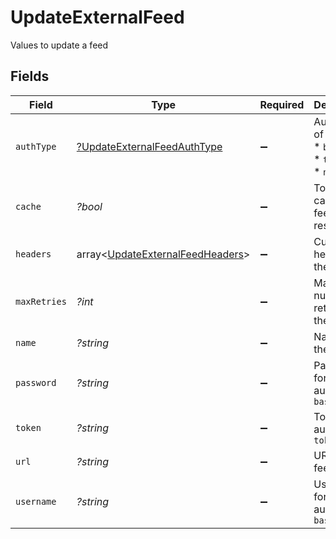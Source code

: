 # UpdateExternalFeed

Values to update a feed


## Fields

| Field                                                                                                                                                       | Type                                                                                                                                                        | Required                                                                                                                                                    | Description                                                                                                                                                 | Example                                                                                                                                                     |
| ----------------------------------------------------------------------------------------------------------------------------------------------------------- | ----------------------------------------------------------------------------------------------------------------------------------------------------------- | ----------------------------------------------------------------------------------------------------------------------------------------------------------- | ----------------------------------------------------------------------------------------------------------------------------------------------------------- | ----------------------------------------------------------------------------------------------------------------------------------------------------------- |
| `authType`                                                                                                                                                  | [?UpdateExternalFeedAuthType](../../models/shared/UpdateExternalFeedAuthType.md)                                                                            | :heavy_minus_sign:                                                                                                                                          | Auth type of the feed:<br/> * `basic`<br/> * `token`<br/> * `noAuth`<br/>                                                                                   |                                                                                                                                                             |
| `cache`                                                                                                                                                     | *?bool*                                                                                                                                                     | :heavy_minus_sign:                                                                                                                                          | Toggle caching of feed url response                                                                                                                         | true                                                                                                                                                        |
| `headers`                                                                                                                                                   | array<[UpdateExternalFeedHeaders](../../models/shared/UpdateExternalFeedHeaders.md)>                                                                        | :heavy_minus_sign:                                                                                                                                          | Custom headers for the feed                                                                                                                                 |                                                                                                                                                             |
| `maxRetries`                                                                                                                                                | *?int*                                                                                                                                                      | :heavy_minus_sign:                                                                                                                                          | Maximum number of retries on the feed url                                                                                                                   | 5                                                                                                                                                           |
| `name`                                                                                                                                                      | *?string*                                                                                                                                                   | :heavy_minus_sign:                                                                                                                                          | Name of the feed                                                                                                                                            | New feed                                                                                                                                                    |
| `password`                                                                                                                                                  | *?string*                                                                                                                                                   | :heavy_minus_sign:                                                                                                                                          | Password for authType `basic`                                                                                                                               | password                                                                                                                                                    |
| `token`                                                                                                                                                     | *?string*                                                                                                                                                   | :heavy_minus_sign:                                                                                                                                          | Token for authType `token`                                                                                                                                  | eyJhbGciOiJIUzI1NiIsInR5cCI6IkpXVCJ9.eyJzdWIiOiIxMjM0NTY3ODkwIiwibmFtZSI6IkpvaG4gRG9lIiwiaWF0IjoxNTE2MjM5MDIyfQ.SflKxwRJSMeKKF2QT4fwpMeJf36POk6yJV_adQssw5c |
| `url`                                                                                                                                                       | *?string*                                                                                                                                                   | :heavy_minus_sign:                                                                                                                                          | URL of the feed                                                                                                                                             | http://requestb.in/173lyyx1                                                                                                                                 |
| `username`                                                                                                                                                  | *?string*                                                                                                                                                   | :heavy_minus_sign:                                                                                                                                          | Username for authType `basic`                                                                                                                               | user                                                                                                                                                        |